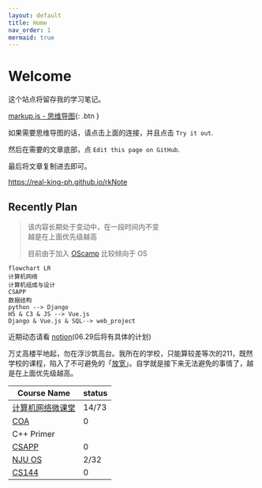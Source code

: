 ```yaml
---
layout: default
title: Home
nav_order: 1
mermaid: true
---
```


# Welcome

这个站点将留存我的学习笔记。

[<i class="fa-solid fa-draw-polygon"></i>markup.js - 思维导图](https://markmap.js.org/){: .btn }

如果需要思维导图的话，请点击上面的连接，并且点击 `Try it out`.

然后在需要的文章底部，点 `Edit this page on GitHub`.

最后将文章复制进去即可。

<https://real-king-ph.github.io/rkNote>


## Recently Plan

> 该内容长期处于变动中，在一段时间内不变  
> 越是在上面优先级越高
>
> 目前由于加入 [OScamp](https://github.com/LearningOS/rust-based-os-comp2022) 比较倾向于 OS
>   

```mermaid
flowchart LR
计算机网络
计算机组成与设计
CSAPP
数据结构
python --> Django
H5 & C3 & JS --> Vue.js
Django & Vue.js & SQL--> web_project
```

近期动态请看 [notion](https://real-king.notion.site/2022-Summer-List-54acfddea22d4e1896361aae134cab13)(06.29后将有具体的计划)

万丈高楼平地起，勿在浮沙筑高台。我所在的学校，只能算较差等次的211，既然学校的课程，陷入了不可避免的「[放宽](https://www.zhihu.com/question/507373378)」。自学就是接下来无法避免的事情了，越是在上面优先级越高。

| Course Name                      | status |
| -------------------------------- | ------ |
| [计算机网络微课堂][bilibili_net] | 14/73  |
| [COA][coa]                       | 0      |
| C++ Primer                       |        |
| [CSAPP][csapp]                   | 0      |
| [NJU OS][nju_os]                 | 2/32   |
| [CS144][cs144]                   | 0      |


[bilibili_net]: https://www.bilibili.com/video/BV1c4411d7jb?share_source=copy_web "一个通俗易懂的课堂"
[nju_os]: http://jyywiki.cn/OS/2022/ "落到实处的操作系统教学"
[cs144]: https://csdiy.wiki/%E8%AE%A1%E7%AE%97%E6%9C%BA%E7%BD%91%E7%BB%9C/CS144/ "手把手的计算机网络编写"
[csapp]: https://csdiy.wiki/%E4%BD%93%E7%B3%BB%E7%BB%93%E6%9E%84/CSAPP/ "计算机体系结构"
[coa]: https://www.bilibili.com/video/BV1tz411z7GN "基于RISC-V的组成原理"